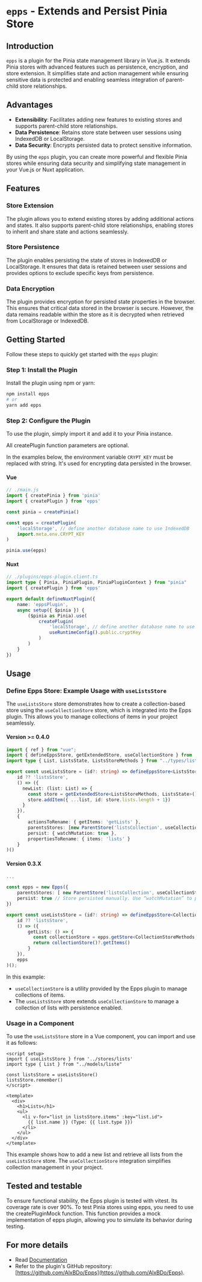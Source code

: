 # `epps` - Extends and Persist Pinia Store

## Introduction

`epps` is a plugin for the Pinia state management library in Vue.js. It extends Pinia stores with advanced features such as persistence, encryption, and store extension. It simplifies state and action management while ensuring sensitive data is protected and enabling seamless integration of parent-child store relationships.

## Advantages

- **Extensibility**: Facilitates adding new features to existing stores and supports parent-child store relationships.
- **Data Persistence**: Retains store state between user sessions using IndexedDB or LocalStorage.
- **Data Security**: Encrypts persisted data to protect sensitive information.

By using the `epps` plugin, you can create more powerful and flexible Pinia stores while ensuring data security and simplifying state management in your Vue.js or Nuxt application.

## Features

### Store Extension

The plugin allows you to extend existing stores by adding additional actions and states. It also supports parent-child store relationships, enabling stores to inherit and share state and actions seamlessly.

### Store Persistence

The plugin enables persisting the state of stores in IndexedDB or LocalStorage. It ensures that data is retained between user sessions and provides options to exclude specific keys from persistence.

### Data Encryption

The plugin provides encryption for persisted state properties in the browser. This ensures that critical data stored in the browser is secure. However, the data remains readable within the store as it is decrypted when retrieved from LocalStorage or IndexedDB.

## Getting Started

Follow these steps to quickly get started with the `epps` plugin:

### Step 1: Install the Plugin

Install the plugin using npm or yarn:

```sh
npm install epps
# or
yarn add epps
```

### Step 2: Configure the Plugin

To use the plugin, simply import it and add it to your Pinia instance.

All createPlugin function parameters are optional.

In the examples below, the environment variable `CRYPT_KEY` must be replaced with string. It's used for encrypting data persisted in the browser.

#### Vue

```javascript
// ./main.js
import { createPinia } from 'pinia'
import { createPlugin } from 'epps'

const pinia = createPinia()

const epps = createPlugin(
    'localStorage', // define another database name to use IndexedDB
    import.meta.env.CRYPT_KEY
)

pinia.use(epps)
```

#### Nuxt

```typeScript
// ./plugins/epps-plugin.client.ts
import type { Pinia, PiniaPlugin, PiniaPluginContext } from "pinia"
import { createPlugin } from 'epps'

export default defineNuxtPlugin({
    name: 'eppsPlugin',
    async setup({ $pinia }) {
        ($pinia as Pinia).use(
            createPlugin(
                'localStorage', // define another database name to use IndexedDB
                useRuntimeConfig().public.cryptKey
            )
        )
    }
})
```

## Usage

### Define Epps Store: Example Usage with `useListsStore`

The `useListsStore` store demonstrates how to create a collection-based store using the `useCollectionStore` store, which is integrated into the Epps plugin. This allows you to manage collections of items in your project seamlessly.

#### Version >= 0.4.0

```typeScript
import { ref } from "vue";
import { defineEppsStore, getExtendedStore, useCollectionStore } from 'epps';
import type { List, ListsState, ListsStoreMethods } from "../types/list";

export const useListsStore = (id?: string) => defineEppsStore<ListsStoreMethods, ListsState>(
    id ?? 'listsStore',
    () => ({
      newList: (list: List) => {
        const store = getExtendedStore<ListsStoreMethods, ListsState>()
        store.addItem({ ...list, id: store.lists.length + 1})
      }
    }),
    {
        actionsToRename: { getItems: 'getLists' },
        parentsStores: [new ParentStore('listsCollection', useCollectionStore)],
        persist: { watchMutation: true },
        propertiesToRename: { items: 'lists' }
    }
)()
```

#### Version 0.3.X

```typeScript
...

const epps = new Epps({
    parentsStores: [ new ParentStore('listsCollection', useCollectionStore) ], 
    persist: true // Store persisted manually. Use “watchMutation” to persist each time the State is modified.
})

export const useListsStore = (id?: string) => defineEppsStore<CollectionStoreMethods, CollectionState<List>>(
    id ?? 'listsStore',
    () => ({
        getLists: () => {
          const collectionStore = epps.getStore<CollectionStoreMethods, CollectionState<List>>(0, id ?? defaultStoreId)
          return collectionStore()?.getItems()
        }
    }), 
    epps
)();
```

In this example:
- `useCollectionStore` is a utility provided by the Epps plugin to manage collections of items.
- The `useListsStore` store extends `useCollectionStore` to manage a collection of lists with persistence enabled.

### Usage in a Component

To use the `useListsStore` store in a Vue component, you can import and use it as follows:

```vue
<script setup>
import { useListsStore } from '../stores/lists'
import type { List } from "../models/liste"

const listsStore = useListsStore()
listsStore.remember()
</script>

<template>
  <div>
    <h1>Lists</h1>
    <ul>
      <li v-for="list in listsStore.items" :key="list.id">
        {{ list.name }} (Type: {{ list.type }})
      </li>
    </ul>
  </div>
</template>
```

This example shows how to add a new list and retrieve all lists from the `useListsStore` store. The `useCollectionStore` integration simplifies collection management in your project.

## Tested and testable

To ensure functional stability, the Epps plugin is tested with vitest. Its coverage rate is over 90%. 
To test Pinia stores using epps, you need to use the createPluginMock function. This function provides a mock implementation of epps plugin, allowing you to simulate its behavior during testing.

## For more details

- Read [Documentation](https://main.d1f2uye6dxmhh3.amplifyapp.com/) 
- Refer to the plugin's GitHub repository: [https://github.com/AlxBDo/Epps](https://github.com/AlxBDo/Epps).
